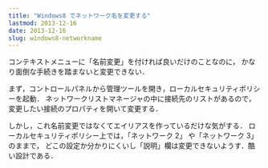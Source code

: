 ```yaml
---
title: "Windows8 でネットワーク名を変更する"
lastmod: 2013-12-16
date: 2013-12-16
slug: windows8-networkname
---
```

コンテキストメニューに「名前変更」を付ければ良いだけのことなのに，
かなり面倒な手続きを踏まないと変更できない．

まず，コントロールパネルから管理ツールを開き，ローカルセキュリティポリシーを起動．
ネットワークリストマネージャの中に接続先のリストがあるので，変更したい接続のプロパティを開いて変更する．

しかし，これ名前変更ではなくてエイリアスを作っているだけな気がする．
ローカルセキュリティポリシー上では，「ネットワーク 2」 や「ネットワーク 3」のままで，
どこの設定か分かりにくいし「説明」欄は変更できないようす．酷い設計である．
